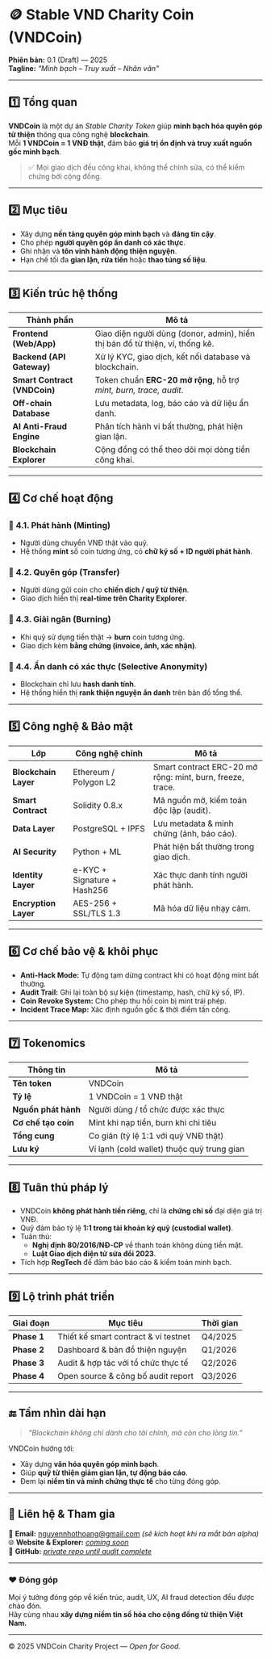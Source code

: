# 🪙 Stable VND Charity Coin (VNDCoin)
**Phiên bản:** 0.1 (Draft) — 2025  
**Tagline:** *"Minh bạch – Truy xuất – Nhân văn"*

---

## 1️⃣ Tổng quan

**VNDCoin** là một dự án *Stable Charity Token* giúp **minh bạch hóa quyên góp từ thiện** thông qua công nghệ **blockchain**.  
Mỗi **1 VNDCoin = 1 VNĐ thật**, đảm bảo **giá trị ổn định và truy xuất nguồn gốc minh bạch**.

> ✅ Mọi giao dịch đều công khai, không thể chỉnh sửa, có thể kiểm chứng bởi cộng đồng.

---

## 2️⃣ Mục tiêu

- Xây dựng **nền tảng quyên góp minh bạch** và **đáng tin cậy**.  
- Cho phép **người quyên góp ẩn danh có xác thực**.  
- Ghi nhận và **tôn vinh hành động thiện nguyện**.  
- Hạn chế tối đa **gian lận, rửa tiền** hoặc **thao túng số liệu**.

---

## 3️⃣ Kiến trúc hệ thống

| Thành phần | Mô tả |
| ----------- | ----- |
| **Frontend (Web/App)** | Giao diện người dùng (donor, admin), hiển thị bản đồ từ thiện, ví, thống kê. |
| **Backend (API Gateway)** | Xử lý KYC, giao dịch, kết nối database và blockchain. |
| **Smart Contract (VNDCoin)** | Token chuẩn **ERC-20 mở rộng**, hỗ trợ *mint, burn, trace, audit*. |
| **Off-chain Database** | Lưu metadata, log, báo cáo và dữ liệu ẩn danh. |
| **AI Anti-Fraud Engine** | Phân tích hành vi bất thường, phát hiện gian lận. |
| **Blockchain Explorer** | Cộng đồng có thể theo dõi mọi dòng tiền công khai. |

---

## 4️⃣ Cơ chế hoạt động

### 🔹 4.1. Phát hành (Minting)
- Người dùng chuyển VNĐ thật vào quỹ.  
- Hệ thống **mint** số coin tương ứng, có **chữ ký số + ID người phát hành**.

### 🔹 4.2. Quyên góp (Transfer)
- Người dùng gửi coin cho **chiến dịch / quỹ từ thiện**.  
- Giao dịch hiển thị **real-time trên Charity Explorer**.

### 🔹 4.3. Giải ngân (Burning)
- Khi quỹ sử dụng tiền thật → **burn** coin tương ứng.  
- Giao dịch kèm **bằng chứng (invoice, ảnh, xác nhận)**.

### 🔹 4.4. Ẩn danh có xác thực (Selective Anonymity)
- Blockchain chỉ lưu **hash danh tính**.  
- Hệ thống hiển thị **rank thiện nguyện ẩn danh** trên bản đồ tổng thể.

---

## 5️⃣ Công nghệ & Bảo mật

| Lớp | Công nghệ chính | Mô tả |
| ---- | ---------------- | ----- |
| **Blockchain Layer** | Ethereum / Polygon L2 | Smart contract ERC-20 mở rộng: mint, burn, freeze, trace. |
| **Smart Contract** | Solidity 0.8.x | Mã nguồn mở, kiểm toán độc lập (audit). |
| **Data Layer** | PostgreSQL + IPFS | Lưu metadata & minh chứng (ảnh, báo cáo). |
| **AI Security** | Python + ML | Phát hiện bất thường trong giao dịch. |
| **Identity Layer** | e-KYC + Signature + Hash256 | Xác thực danh tính người phát hành. |
| **Encryption Layer** | AES-256 + SSL/TLS 1.3 | Mã hóa dữ liệu nhạy cảm. |

---

## 6️⃣ Cơ chế bảo vệ & khôi phục

- **Anti-Hack Mode:** Tự động tạm dừng contract khi có hoạt động mint bất thường.  
- **Audit Trail:** Ghi lại toàn bộ sự kiện (timestamp, hash, chữ ký số, IP).  
- **Coin Revoke System:** Cho phép thu hồi coin bị mint trái phép.  
- **Incident Trace Map:** Xác định nguồn gốc & thời điểm tấn công.

---

## 7️⃣ Tokenomics

| Thông tin | Mô tả |
| ---------- | ----- |
| **Tên token** | VNDCoin |
| **Tỷ lệ** | 1 VNDCoin = 1 VNĐ thật |
| **Nguồn phát hành** | Người dùng / tổ chức được xác thực |
| **Cơ chế tạo coin** | Mint khi nạp tiền, burn khi chi tiêu |
| **Tổng cung** | Co giãn (tỷ lệ 1:1 với quỹ VNĐ thật) |
| **Lưu ký** | Ví lạnh (cold wallet) thuộc quỹ trung gian |

---

## 8️⃣ Tuân thủ pháp lý

- VNDCoin **không phát hành tiền riêng**, chỉ là **chứng chỉ số** đại diện giá trị VNĐ.  
- Quỹ đảm bảo tỷ lệ **1:1 trong tài khoản ký quỹ (custodial wallet)**.  
- Tuân thủ:
  - **Nghị định 80/2016/NĐ-CP** về thanh toán không dùng tiền mặt.  
  - **Luật Giao dịch điện tử sửa đổi 2023**.  
- Tích hợp **RegTech** để đảm bảo báo cáo & kiểm toán minh bạch.

---

## 9️⃣ Lộ trình phát triển

| Giai đoạn | Mục tiêu | Thời gian |
| ---------- | -------- | --------- |
| **Phase 1** | Thiết kế smart contract & ví testnet | Q4/2025 |
| **Phase 2** | Dashboard & bản đồ thiện nguyện | Q1/2026 |
| **Phase 3** | Audit & hợp tác với tổ chức thực tế | Q2/2026 |
| **Phase 4** | Open source & công bố audit report | Q3/2026 |

---

## 🔚 Tầm nhìn dài hạn

> *“Blockchain không chỉ dành cho tài chính, mà còn cho lòng tin.”*

VNDCoin hướng tới:
- Xây dựng **văn hóa quyên góp minh bạch**.  
- Giúp **quỹ từ thiện giảm gian lận, tự động báo cáo**.  
- Đem lại **niềm tin và minh chứng thực tế** cho từng đóng góp.

---

## 📎 Liên hệ & Tham gia

📧 **Email:** nguyennhothoang@gmail.com *(sẽ kích hoạt khi ra mắt bản alpha)*  
🌐 **Website & Explorer:** *[coming soon](https://nhothoang.github.io/block-chain-tuthien/#flow)*  
🔗 **GitHub:** *[private repo until audit complete](https://github.com/NhoThoang/block-chain-tuthien)*

---

### ❤️ Đóng góp
Mọi ý tưởng đóng góp về kiến trúc, audit, UX, AI fraud detection đều được chào đón.  
Hãy cùng nhau **xây dựng niềm tin số hóa cho cộng đồng từ thiện Việt Nam.**

---

© 2025 VNDCoin Charity Project — *Open for Good.*
